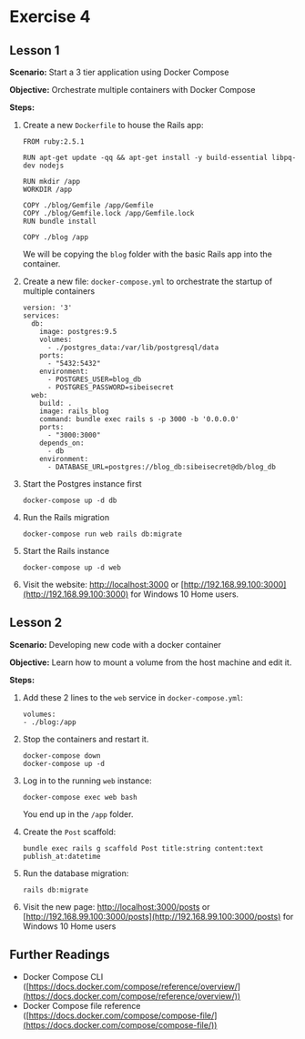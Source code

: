 # Exercise 4

## Lesson 1

**Scenario:** Start a 3 tier application using Docker Compose

**Objective:** Orchestrate multiple containers with Docker Compose

**Steps:**

1. Create a new `Dockerfile` to house the Rails app:

	```
	FROM ruby:2.5.1

	RUN apt-get update -qq && apt-get install -y build-essential libpq-dev nodejs

	RUN mkdir /app
	WORKDIR /app

	COPY ./blog/Gemfile /app/Gemfile
	COPY ./blog/Gemfile.lock /app/Gemfile.lock
	RUN bundle install

	COPY ./blog /app
	```

	We will be copying the `blog` folder with the basic Rails app into the container.

2. Create a new file: `docker-compose.yml` to orchestrate the startup of multiple containers

	```
	version: '3'
	services:
	  db:
	    image: postgres:9.5
	    volumes:
	      - ./postgres_data:/var/lib/postgresql/data
	    ports:
	      - "5432:5432"
	    environment:
	      - POSTGRES_USER=blog_db
	      - POSTGRES_PASSWORD=sibeisecret
	  web:
	    build: .
	    image: rails_blog
	    command: bundle exec rails s -p 3000 -b '0.0.0.0'
	    ports:
	      - "3000:3000"
	    depends_on:
	      - db
	    environment:
	      - DATABASE_URL=postgres://blog_db:sibeisecret@db/blog_db

	```

3. Start the Postgres instance first

	```
	docker-compose up -d db
	```

4. Run the Rails migration

	```
	docker-compose run web rails db:migrate
	```

5. Start the Rails instance

	```
	docker-compose up -d web
	```

6. Visit the website: [http://localhost:3000](http://localhost:3000) or [http://192.168.99.100:3000](http://192.168.99.100:3000) for Windows 10 Home users.

## Lesson 2

**Scenario:** Developing new code with a docker container

**Objective:** Learn how to mount a volume from the host machine and edit it.

**Steps:**

1. Add these 2 lines to the `web` service in `docker-compose.yml`:

	```
	volumes:
   	- ./blog:/app
	```

2. Stop the containers and restart it.

	```
	docker-compose down
	docker-compose up -d
	```

3. Log in to the running `web` instance:

	```
	docker-compose exec web bash
	```

	You end up in the `/app` folder.

4. Create the `Post` scaffold:

	```
	bundle exec rails g scaffold Post title:string content:text publish_at:datetime
	```

5. Run the database migration:

	```
	rails db:migrate
	```

6. Visit the new page: [http://localhost:3000/posts](http://localhost:3000/posts) or [http://192.168.99.100:3000/posts](http://192.168.99.100:3000/posts) for Windows 10 Home users

## Further Readings

- Docker Compose CLI ([https://docs.docker.com/compose/reference/overview/](https://docs.docker.com/compose/reference/overview/))
- Docker Compose file reference ([https://docs.docker.com/compose/compose-file/](https://docs.docker.com/compose/compose-file/))